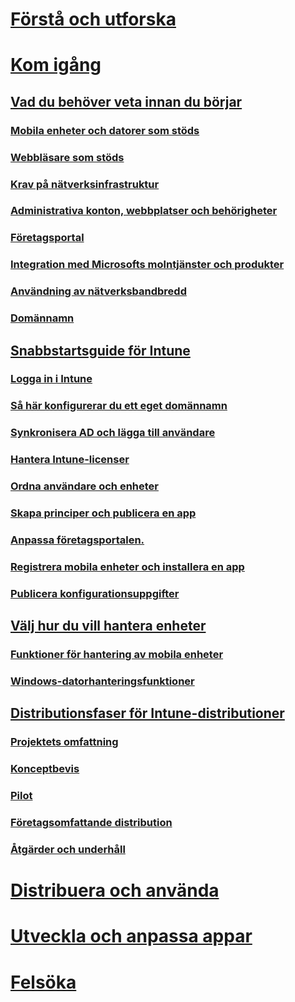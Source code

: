 # [Förstå och utforska](/intune/understand-explore/introduction-to-microsoft-intune)

# [Kom igång](what-to-know-before-you-start-microsoft-intune.md)
## [Vad du behöver veta innan du börjar](what-to-know-before-you-start-microsoft-intune.md)
### [Mobila enheter och datorer som stöds](supported-mobile-devices-and-computers.md)
### [Webbläsare som stöds](supported-web-browsers.md)
### [Krav på nätverksinfrastruktur](network-infrastructure-requirements-for-microsoft-intune.md)
### [Administrativa konton, webbplatser och behörigheter](administrative-accounts-websites-perms.md)
### [Företagsportal](microsoft-intune-company-portal.md)
### [Integration med Microsofts molntjänster och produkter](integration-with-cloud-services.md)
### [Användning av nätverksbandbredd](network-bandwidth-use.md)
### [Domännamn](domain-names-for-microsoft-intune.md)

## [Snabbstartsguide för Intune](start-with-a-paid-subscription-to-microsoft-intune.md)
### [Logga in i Intune](start-with-a-paid-subscription-to-microsoft-intune-step-1.md)
### [Så här konfigurerar du ett eget domännamn](start-with-a-paid-subscription-to-microsoft-intune-step-2.md)
### [Synkronisera AD och lägga till användare](start-with-a-paid-subscription-to-microsoft-intune-step-3.md)
### [Hantera Intune-licenser](start-with-a-paid-subscription-to-microsoft-intune-step-4.md)
### [Ordna användare och enheter](start-with-a-paid-subscription-to-microsoft-intune-step-5.md)
### [Skapa principer och publicera en app](start-with-a-paid-subscription-to-microsoft-intune-step-6.md)
### [Anpassa företagsportalen.](start-with-a-paid-subscription-to-microsoft-intune-step-7.md)
### [Registrera mobila enheter och installera en app](start-with-a-paid-subscription-to-microsoft-intune-step-8.md)
### [Publicera konfigurationsuppgifter](post-configuration-tasks.md)

## [Välj hur du vill hantera enheter](choose-how-to-manage-devices.md)
### [Funktioner för hantering av mobila enheter](mobile-device-management-capabilities-in-microsoft-intune.md)
### [Windows-datorhanteringsfunktioner](windows-pc-management-capabilities-in-microsoft-intune.md)

## [Distributionsfaser för Intune-distributioner](rollout-phases-for-microsoft-intune-deployment.md)
### [Projektets omfattning](project-scope.md)
### [Konceptbevis](proof-of-concept.md)
### [Pilot](pilot.md)
### [Företagsomfattande distribution](enterprise-rollout.md)
### [Åtgärder och underhåll](operations-and-maintenance.md)

<!-- # [Plan and Design](/intune/plan-design/ways-to-do-enterprise-mobility) -->
# [Distribuera och använda](/intune/deploy-use/overview-of-device-and-app-lifecycles-in-microsoft-intune)
# [Utveckla och anpassa appar](/intune/develop/intune-app-sdk)
# [Felsöka](/intune/troubleshoot/how-to-get-support-for-microsoft-intune)


<!--HONumber=Jun16_HO2-->


